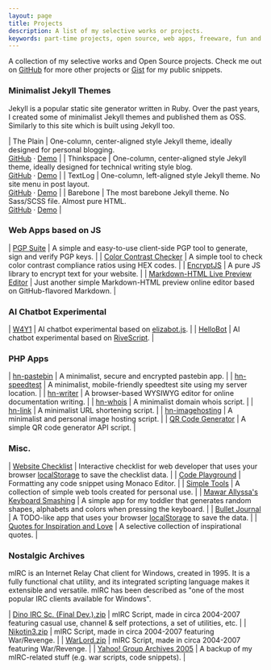 ```yaml
---
layout: page
title: Projects
description: A list of my selective works or projects.
keywords: part-time projects, open source, web apps, freeware, fun and learning, hobby, experimental code, templates
---
```


A collection of my selective works and Open Source projects. Check me out on [GitHub](https://github.com/heiswayi) for more other projects or [Gist](https://gist.github.com/heiswayi) for my public snippets.



### Minimalist Jekyll Themes

Jekyll is a popular static site generator written in Ruby. Over the past years, I created some of minimalist Jekyll themes and published them as OSS. Similarly to this site which is built using Jekyll too.

| The Plain | One-column, center-aligned style Jekyll theme, ideally designed for personal blogging.<br>[GitHub](https://github.com/heiswayi/the-plain) &middot; [Demo](https://heiswayi.github.io/the-plain) |
| Thinkspace | One-column, center-aligned style Jekyll theme, ideally designed for technical writing style blog.<br>[GitHub](https://github.com/heiswayi/thinkspace) &middot; [Demo](https://heiswayi.github.io/thinkspace) |
| TextLog | One-column, left-aligned style Jekyll theme. No site menu in post layout.<br>[GitHub](https://github.com/heiswayi/textlog) &middot; [Demo](https://heiswayi.github.io/textlog) |
| Barebone | The most barebone Jekyll theme. No Sass/SCSS file. Almost pure HTML.<br>[GitHub](https://github.com/heiswayi/hn-barebone) &middot; [Demo](https://heiswayi.github.io/hn-barebone/) |



### Web Apps based on JS

| [PGP Suite](https://heiswayi.github.io/pgp/) | A simple and easy-to-use client-side PGP tool to generate, sign and verify PGP keys. |
| [Color Contrast Checker](https://heiswayi.github.io/color-contrast-checker/) | A simple tool to check color contrast compliance ratios using HEX codes. |
| [EncryptJS](https://heiswayi.github.io/encryptjs/) | A pure JS library to encrypt text for your website. |
| [Markdown-HTML Live Preview Editor](https://heiswayi.github.io/markdown-editor/) | Just another simple Markdown-HTML preview online editor based on GitHub-flavored Markdown. |



### AI Chatbot Experimental

| [W4Y1](https://heiswayi.github.io/w4y1/) | AI chatbot experimental based on [elizabot.js](https://www.masswerk.at/elizabot/). |
| [HelloBot](https://heiswayi.github.io/hellobot/) | AI chatbot experimental based on [RiveScript](https://www.rivescript.com/). |



### PHP Apps

| [hn-pastebin](https://dev.nrird.com/pastebin/) | A minimalist, secure and encrypted pastebin app. |
| [hn-speedtest](https://dev.nrird.com/speedtest/) | A minimalist, mobile-friendly speedtest site using my server location. |
| [hn-writer](https://dev.nrird.com/writer/) | A browser-based WYSIWYG editor for online documentation writing. |
| [hn-whois](https://dev.nrird.com/whois/) | A minimalist domain whois script. |
| [hn-link](https://dev.nrird.com/link/create) | A minimalist URL shortening script. |
| [hn-imagehosting](https://dev.nrird.com/imagehosting/) | A minimalist and personal image hosting script. |
| [QR Code Generator](https://heiswayi.nrird.com/qrcode) | A simple QR code generator API script. |



### Misc.

| [Website Checklist](https://heiswayi.github.io/website-checklist/) | Interactive checklist for web developer that uses your browser [localStorage](https://developer.mozilla.org/en-US/docs/Web/API/Window/localStorage) to save the checklist data. |
| [Code Playground](https://heiswayi.github.io/code-playground/) | Formatting any code snippet using Monaco Editor. |
| [Simple Tools](https://heiswayi.github.io/simple-tools/) | A collection of simple web tools created for personal use. |
| [Mawar Allyssa's Keyboard Smashing](https://heiswayi.nrird.com/mawar-allyssa) | A simple app for my toddler that generates random shapes, alphabets and colors when pressing the keyboard. |
| [Bullet Journal](https://dev.nrird.com/bulletjournal/) | A TODO-like app that uses your browser [localStorage](https://developer.mozilla.org/en-US/docs/Web/API/Window/localStorage) to save the data. |
| [Quotes for Inspiration and Love](quotes) | A selective collection of inspirational quotes. |



### Nostalgic Archives

mIRC is an Internet Relay Chat client for Windows, created in 1995. It is a fully functional chat utility, and its integrated scripting language makes it extensible and versatile. mIRC has been described as "one of the most popular IRC clients available for Windows".

| [Dino IRC Sc. (Final Dev.).zip](https://www.dropbox.com/s/5m6fcpwfe998vg1/Dino%20IRC%20Sc.%20%28Final%20Dev.%29.zip?dl=0) | mIRC Script, made in circa 2004-2007 featuring casual use, channel & self protections, a set of utilities, etc. |
| [Nikotin3.zip](https://www.dropbox.com/s/2cjjvfsw9m2wpwa/Nikotin3.zip?dl=0) | mIRC Script, made in circa 2004-2007 featuring War/Revenge. |
| [WarLord.zip](https://www.dropbox.com/s/fala3ispr3b1ntc/WarLord.zip?dl=0) | mIRC Script, made in circa 2004-2007 featuring War/Revenge. |
| [Yahoo! Group Archives 2005](https://drive.google.com/drive/u/0/folders/1YG3HsmF-m0x5s3nVP7lFT9tAZaJVDKsd) | A backup of my mIRC-related stuff (e.g. war scripts, code snippets). |